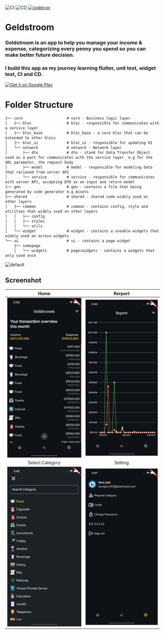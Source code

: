 
![CI](https://github.com/novaladip/geldstroom-client-flutter/workflows/CI/badge.svg) ![CD](https://github.com/novaladip/geldstroom-client-flutter/workflows/CD/badge.svg) [![codecov](https://codecov.io/gh/novaladip/geldstroom-client-flutter/branch/master/graph/badge.svg?token=IpNc50Bxy5)](https://codecov.io/gh/novaladip/geldstroom-client-flutter) 

# Geldstroom 
### Geldstroom is an app to help you manage your income & expense, categorizing every penny you spend so you can make better future decision.
### I build this app as my journey learning flutter, unit test, widget test, CI and CD.
<a href='https://play.google.com/store/apps/details?id=com.cotc.geldstroom&pcampaignid=pcampaignidMKT-Other-global-all-co-prtnr-py-PartBadge-Mar2515-1'><img alt='Get it on Google Play' src='https://play.google.com/intl/en_us/badges/static/images/badges/en_badge_web_generic.png'/></a>

# Folder Structure
```
├── core                    # core - Business logic layer
│   ├── bloc                # bloc - responsible for communicates with a service layer
│   ├── bloc_base           # bloc_base - a core bloc that can be extended to other blocs
│   ├── bloc_ui             # bloc_ui - responsible for updating UI
│   └── network             # network - Network layer
│       ├── dto             # dto - stand for Data Transfer Object used as a part for communicates with the service layer. e.g for the URL parameter, the request body
│       ├── model           # model - responsible for modeling data that recieved from server API
│       └── service         # service - responsible for communicates with server API, accepting DTO as an input and return model
├── gen                     # gen - contains a file that being generated by code generator e.g Assets
├── shared                  # shared - shared code widely used on other layers
│   ├── common              # common - contains config, style and utilities that widely used on other layers
│   │   ├── config
│   │   ├── styles
│   │   └── utils
│   └── widget              # widget - contains a useable widgets that widely used on across widgets
└── ui                      # ui - contains a page widget    
    ├── somepage
    │   └── widgets         # page/widgets - contains a widgets that only used once
```


![default](docs/assets/play.gif)
## Screenshot
|              Home               |              Rerport              |
| :----------------------------------: | :-----------------------------: |
| ![](docs/assets/home-monthly.png) | ![](docs/assets/report.png) |
|              Select Category              |             Setting              |
| ![](docs/assets/category.png) | ![](docs/assets/setting.png) |
